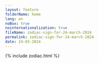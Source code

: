 ```yaml
---
layout: feature
folderName: home
lang: en
noBox: true
nointernationalization: true
fileName: zodiac-sign-for-24-march-2024
permalink: zodiac-sign-for-24-march-2024
date: 24-03-2024
---
```

{% include zodiac.html %}
